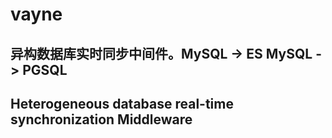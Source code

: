 # vayne
## 异构数据库实时同步中间件。MySQL -> ES  MySQL -> PGSQL
## Heterogeneous database real-time synchronization Middleware
